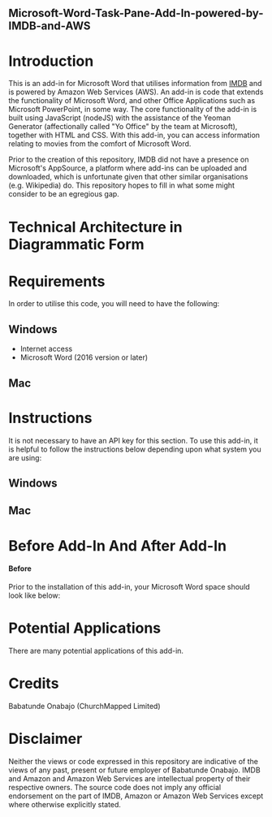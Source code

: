 ## Microsoft-Word-Task-Pane-Add-In-powered-by-IMDB-and-AWS

# Introduction
This is an add-in for Microsoft Word that utilises information from [IMDB](https://www.imdb.com/) and is powered by Amazon Web Services (AWS). An add-in is code that extends the functionality of Microsoft Word, and other Office Applications such as Microsoft PowerPoint, in some way. The core functionality of the add-in is built using JavaScript (nodeJS) with the assistance of the Yeoman Generator (affectionally called "Yo Office" by the team at Microsoft), together with HTML and CSS. With this add-in, you can access information relating to movies from the comfort of Microsoft Word. 

Prior to the creation of this repository, IMDB did not have a presence on Microsoft's AppSource, a platform where add-ins can be uploaded and downloaded, which is unfortunate given that other similar organisations (e.g. Wikipedia) do. This repository hopes to fill in what some might consider to be an egregious gap.

# Technical Architecture in Diagrammatic Form

# Requirements
In order to utilise this code, you will need to have the following:
## Windows
* Internet access
* Microsoft Word (2016 version or later)

## Mac

# Instructions
It is not necessary to have an API key for this section. To use this add-in, it is helpful to follow the instructions below depending upon what system you are using:

## Windows


## Mac

# Before Add-In And After Add-In
#### Before
Prior to the installation of this add-in, your Microsoft Word space should look like below:



# Potential Applications
There are many potential applications of this add-in.

# Credits
Babatunde Onabajo (ChurchMapped Limited)

# Disclaimer
Neither the views or code expressed in this repository are indicative of the views of any past, present or future employer of Babatunde Onabajo. IMDB and Amazon and Amazon Web Services are intellectual property of their respective owners. The source code does not imply any official endorsement on the part of IMDB, Amazon or Amazon Web Services except where otherwise explicitly stated. 
